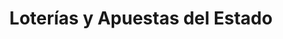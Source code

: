 ---
title: "Loterías y Apuestas del Estado"
url: /merida/loterias-y-apuestas-del-estado/
shop: lotería
---